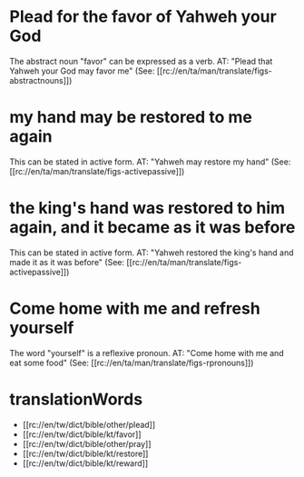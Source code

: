 # Plead for the favor of Yahweh your God

The abstract noun "favor" can be expressed as a verb. AT: "Plead that Yahweh your God may favor me" (See: [[rc://en/ta/man/translate/figs-abstractnouns]])

# my hand may be restored to me again

This can be stated in active form. AT: "Yahweh may restore my hand" (See: [[rc://en/ta/man/translate/figs-activepassive]])

# the king's hand was restored to him again, and it became as it was before

This can be stated in active form. AT: "Yahweh restored the king's hand and made it as it was before" (See: [[rc://en/ta/man/translate/figs-activepassive]])

# Come home with me and refresh yourself

The word "yourself" is a reflexive pronoun. AT: "Come home with me and eat some food" (See: [[rc://en/ta/man/translate/figs-rpronouns]])

# translationWords

* [[rc://en/tw/dict/bible/other/plead]]
* [[rc://en/tw/dict/bible/kt/favor]]
* [[rc://en/tw/dict/bible/other/pray]]
* [[rc://en/tw/dict/bible/kt/restore]]
* [[rc://en/tw/dict/bible/kt/reward]]